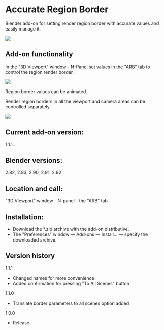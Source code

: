 # Accurate Region Border

Blender add-on for setting render region border with accurate values and easily manage it.

<img src="https://b3d.interplanety.org/wp-content/upload_content/2020/02/preview_01_1200x600-1-400x200.jpg" >

Add-on functionality
-
In the "3D Viewport" window - N-Panel set values in the "ARB" tab to control the region render border.

<img src="https://b3d.interplanety.org/wp-content/upload_content/2020/02/preview_02_1200x600-1-400x200.jpg" ><p>

Region border values can be animated.

Render region borders in all the viewport and camera areas can be controlled separately.

<img src="https://b3d.interplanety.org/wp-content/upload_content/2020/02/preview_03_1200x600-1-400x200.jpg" ><p>

Current add-on version:
-
1.1.1.

Blender versions:
-
2.82, 2.83, 2.90, 2.91, 2.92

Location and call:
-
"3D Viewport" window - N-panel - the "ARB" tab

Installation:
-
- Download the *.zip archive with the add-on distributive.
- The "Preferences" window — Add-ons — Install... — specify the downloaded archive.

Version history
-
1.1.1
- Changed names for more convenience
- Added confirmation for pressing "To All Scenes" button

1.1.0
- Translate border parameters to all scenes option added

1.0.0
- Release
